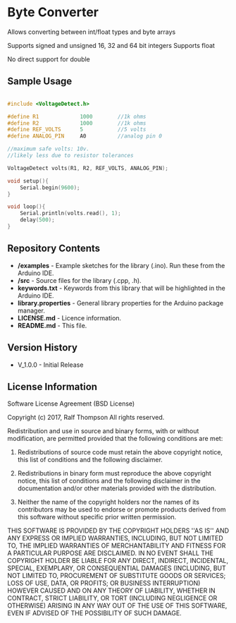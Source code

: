 Byte Converter
========================================

Allows converting between int/float types and byte arrays

Supports signed and unsigned 16, 32 and 64 bit integers
Supports float

No direct support for double

Sample Usage
-------------------

```cpp

#include <VoltageDetect.h>

#define R1             1000        //1k ohms
#define R2             1000        //1k ohms
#define REF_VOLTS      5           //5 volts
#define ANALOG_PIN     A0          //analog pin 0

//maximum safe volts: 10v.
//likely less due to resistor tolerances

VoltageDetect volts(R1, R2, REF_VOLTS, ANALOG_PIN);

void setup(){
    Serial.begin(9600);
}

void loop(){
    Serial.println(volts.read(), 1);
    delay(500);
}

```

Repository Contents
-------------------

* **/examples** - Example sketches for the library (.ino). Run these from the Arduino IDE. 
* **/src** - Source files for the library (.cpp, .h).
* **keywords.txt** - Keywords from this library that will be highlighted in the Arduino IDE. 
* **library.properties** - General library properties for the Arduino package manager. 
* **LICENSE.md** - Licence information.
* **README.md** - This file.

Version History
---------------
* V_1.0.0 - Initial Release

License Information
-------------------

Software License Agreement (BSD License)

Copyright (c) 2017, Ralf Thompson
All rights reserved.

Redistribution and use in source and binary forms, with or without
modification, are permitted provided that the following conditions are met:

1. Redistributions of source code must retain the above copyright
notice, this list of conditions and the following disclaimer.

2. Redistributions in binary form must reproduce the above copyright
notice, this list of conditions and the following disclaimer in the
documentation and/or other materials provided with the distribution.

3. Neither the name of the copyright holders nor the
names of its contributors may be used to endorse or promote products
derived from this software without specific prior written permission.

THIS SOFTWARE IS PROVIDED BY THE COPYRIGHT HOLDERS ''AS IS'' AND ANY
EXPRESS OR IMPLIED WARRANTIES, INCLUDING, BUT NOT LIMITED TO, THE IMPLIED
WARRANTIES OF MERCHANTABILITY AND FITNESS FOR A PARTICULAR PURPOSE ARE
DISCLAIMED. IN NO EVENT SHALL THE COPYRIGHT HOLDER BE LIABLE FOR ANY
DIRECT, INDIRECT, INCIDENTAL, SPECIAL, EXEMPLARY, OR CONSEQUENTIAL DAMAGES
(INCLUDING, BUT NOT LIMITED TO, PROCUREMENT OF SUBSTITUTE GOODS OR SERVICES;
LOSS OF USE, DATA, OR PROFITS; OR BUSINESS INTERRUPTION) HOWEVER CAUSED AND
ON ANY THEORY OF LIABILITY, WHETHER IN CONTRACT, STRICT LIABILITY, OR TORT
(INCLUDING NEGLIGENCE OR OTHERWISE) ARISING IN ANY WAY OUT OF THE USE OF THIS
SOFTWARE, EVEN IF ADVISED OF THE POSSIBILITY OF SUCH DAMAGE.
